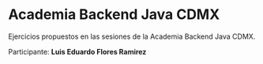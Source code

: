 # Academia Backend Java CDMX 
Ejercicios propuestos en las sesiones de la Academia Backend Java CDMX.

Participante: **Luis Eduardo Flores Ramirez**
